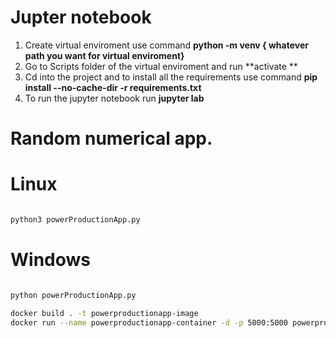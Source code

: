 # Jupter notebook

1. Create virtual enviroment 
   use command **python -m venv { whatever path you want for virtual enviroment}**
2. Go to Scripts folder of the virtual enviroment and run **activate **
3. Cd into the project and to install all the requirements use command  **pip install --no-cache-dir -r requirements.txt**
4. To run the jupyter notebook run **jupyter lab**

# Random numerical app.

# Linux
```bash

python3 powerProductionApp.py
```

# Windows
```bash

python powerProductionApp.py
```

```bash
docker build . -t powerproductionapp-image
docker run --name powerproductionapp-container -d -p 5000:5000 powerproductionapp-image
```


